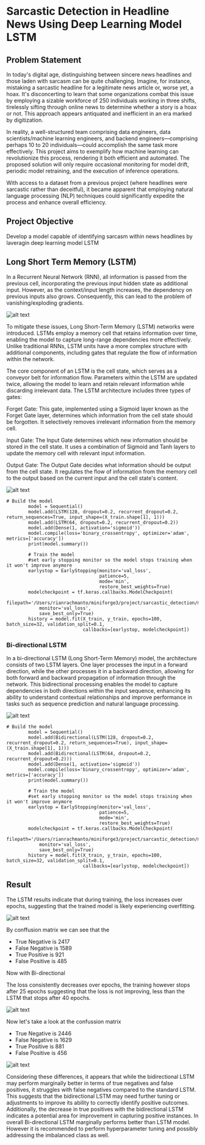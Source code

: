 # Sarcastic Detection in Headline News Using Deep Learning Model LSTM
## Problem Statement
In today's digital age, distinguishing between sincere news headlines and those laden with sarcasm can be quite challenging. Imagine, for instance, mistaking a sarcastic headline for a legitimate news article or, worse yet, a hoax. It's disconcerting to learn that some organizations combat this issue by employing a sizable workforce of 250 individuals working in three shifts, tirelessly sifting through online news to determine whether a story is a hoax or not. This approach appears antiquated and inefficient in an era marked by digitization.

In reality, a well-structured team comprising data engineers, data scientists/machine learning engineers, and backend engineers—comprising perhaps 10 to 20 individuals—could accomplish the same task more effectively. This project aims to exemplify how machine learning can revolutionize this process, rendering it both efficient and automated. The proposed solution will only require occasional monitoring for model drift, periodic model retraining, and the execution of inference operations.

With access to a dataset from a previous project (where headlines were sarcastic rather than deceitful), it became apparent that employing natural language processing (NLP) techniques could significantly expedite the process and enhance overall efficiency.


## Project Objective
Develop a model capable of identifying sarcasm within news headlines by laveragin deep learning model LSTM

## Long Short Term Memory (LSTM)
In a Recurrent Neural Network (RNN), all information is passed from the previous cell, incorporating the previous input hidden state as additional input. However, as the context/input length increases, the dependency on previous inputs also grows. Consequently, this can lead to the problem of vanishing/exploding gradients.

![alt text](Images/What-is-Recurrent-Neural-Network-660.webp)

To mitigate these issues, Long Short-Term Memory (LSTM) networks were introduced. LSTMs employ a memory cell that retains information over time, enabling the model to capture long-range dependencies more effectively. Unlike traditional RNNs, LSTM units have a more complex structure with additional components, including gates that regulate the flow of information within the network.

The core component of an LSTM is the cell state, which serves as a conveyor belt for information flow. Parameters within the LSTM are updated twice, allowing the model to learn and retain relevant information while discarding irrelevant data. The LSTM architecture includes three types of gates:

Forget Gate: This gate, implemented using a Sigmoid layer known as the Forget Gate layer, determines which information from the cell state should be forgotten. It selectively removes irrelevant information from the memory cell.

Input Gate: The Input Gate determines which new information should be stored in the cell state. It uses a combination of Sigmoid and Tanh layers to update the memory cell with relevant input information.

Output Gate: The Output Gate decides what information should be output from the cell state. It regulates the flow of information from the memory cell to the output based on the current input and the cell state's content. 

![alt text](Images/0_yFa8vs_3yuVRcXAj.webp)

```
# Build the model
        model = Sequential()
        model.add(LSTM(128, dropout=0.2, recurrent_dropout=0.2, return_sequences=True, input_shape=(X_train.shape[1], 1)))
        model.add(LSTM(64, dropout=0.2, recurrent_dropout=0.2))
        model.add(Dense(1, activation='sigmoid'))
        model.compile(loss='binary_crossentropy', optimizer='adam', metrics=['accuracy'])
        print(model.summary())

        # Train the model
        #set early stopping monitor so the model stops training when it won't improve anymore
        earlystop = EarlyStopping(monitor='val_loss', 
                                  patience=5, 
                                  mode='min',
                                  restore_best_weights=True)
        modelcheckpoint = tf.keras.callbacks.ModelCheckpoint(
            filepath='/Users/rianrachmanto/miniforge3/project/sarcastic_detection/model/LSTMmodel.h5',
            monitor='val_loss',
            save_best_only=True)
        history = model.fit(X_train, y_train, epochs=100, batch_size=32, validation_split=0.1,
                            callbacks=[earlystop, modelcheckpoint])

```

### Bi-directional LSTM
In a bi-directional LSTM (Long Short-Term Memory) model, the architecture consists of two LSTM layers. One layer processes the input in a forward direction, while the other processes it in a backward direction, allowing for both forward and backward propagation of information through the network. This bidirectional processing enables the model to capture dependencies in both directions within the input sequence, enhancing its ability to understand contextual relationships and improve performance in tasks such as sequence prediction and natural language processing.

![alt text](Images/1_sf4vCzcyycSe7GC3dZ2u2w.webp)

```
# Build the model
        model = Sequential()
        model.add(Bidirectional(LSTM(128, dropout=0.2, recurrent_dropout=0.2, return_sequences=True), input_shape=(X_train.shape[1], 1)))
        model.add(Bidirectional(LSTM(64, dropout=0.2, recurrent_dropout=0.2)))
        model.add(Dense(1, activation='sigmoid'))
        model.compile(loss='binary_crossentropy', optimizer='adam', metrics=['accuracy'])
        print(model.summary())

        # Train the model
        #set early stopping monitor so the model stops training when it won't improve anymore
        earlystop = EarlyStopping(monitor='val_loss', 
                                  patience=5, 
                                  mode='min',
                                  restore_best_weights=True)
        modelcheckpoint = tf.keras.callbacks.ModelCheckpoint(
            filepath='/Users/rianrachmanto/miniforge3/project/sarcastic_detection/model/LSTMmodel.h5',
            monitor='val_loss',
            save_best_only=True)
        history = model.fit(X_train, y_train, epochs=100, batch_size=32, validation_split=0.1,
                            callbacks=[earlystop, modelcheckpoint])

```
## Result
The LSTM results indicate that during training, the loss increases over epochs, suggesting that the trained model is likely experiencing overfitting.

![alt text](Images/Epoch_loss_acc_LSTM.png)

By conffusion matrix we can see that the
- True Negative is 2417
- False Negative is 1589
- True Positive is 921
- False Positive is 485

Now with Bi-directional 

The loss consistently decreases over epochs, the training however stops after 25 epochs suggesting that the loss is not improving, less than the LSTM that stops after 40 epochs.

![alt text](Images/loss_acc_bid.png)

Now let's take a look at the confussion matrix
- True Negative is 2446
- False Negative is 1629
- True Positive is 881
- False Positive is 456

![alt text](Images/bid_CM.png)

Considering these differences, it appears that while the bidirectional LSTM may perform marginally better in terms of true negatives and false positives, it struggles with false negatives compared to the standard LSTM. This suggests that the bidirectional LSTM may need further tuning or adjustments to improve its ability to correctly identify positive outcomes. Additionally, the decrease in true positives with the bidirectional LSTM indicates a potential area for improvement in capturing positive instances.
In overall Bi-directional LSTM marginally performs better than LSTM model. However it is recommended to perform hyperparameter tuning and possibly addressing the imbalanced class as well.







